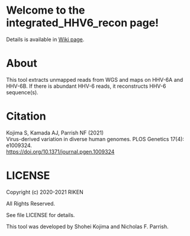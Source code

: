 # Welcome to the integrated_HHV6_recon page!

Details is available in [Wiki page](https://github.com/shohei-kojima/integrated_HHV6_recon/wiki).


# About
This tool extracts unmapped reads from WGS and maps on HHV-6A and HHV-6B. If there is abundant HHV-6 reads, it reconstructs HHV-6 sequence(s).


# Citation
Kojima S, Kamada AJ, Parrish NF (2021)  
Virus-derived variation in diverse human genomes. PLOS Genetics 17(4): e1009324.  
https://doi.org/10.1371/journal.pgen.1009324  

# LICENSE
Copyright (c) 2020-2021 RIKEN  

All Rights Reserved.  

See file LICENSE for details.  

This tool was developed by Shohei Kojima and Nicholas F. Parrish.  
